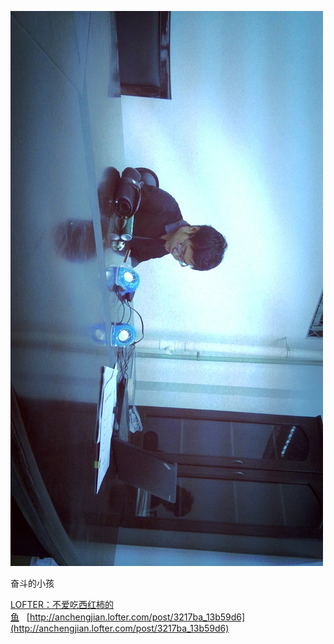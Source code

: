 [![](/posts/assets/imgs/1620732916000840278.jpg)](http://anchengjian.lofter.com/post/3217ba_13b59d6)

奋斗的小孩

[LOFTER：不爱吃西红柿的鱼](http://anchengjian.lofter.com)&nbsp;&nbsp;&nbsp;[http://anchengjian.lofter.com/post/3217ba_13b59d6](http://anchengjian.lofter.com/post/3217ba_13b59d6)